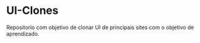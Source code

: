 # UI-Clones

Repositorio com objetivo de clonar UI de principais sites com o objetivo de aprendizado.

